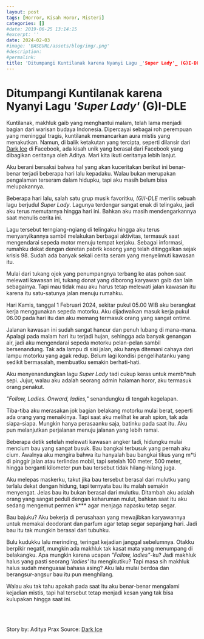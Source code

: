 ```yaml
---
layout: post
tags: [Horror, Kisah Horor, Misteri]
categories: []
#date: 2019-06-25 13:14:15
#excerpt: ''
date: 2024-02-03
#image: 'BASEURL/assets/blog/img/.png'
#description:
#permalink:
title: 'Ditumpangi Kuntilanak karena Nyanyi Lagu _'Super Lady'_ (G)I-DLE'
---
```




# Ditumpangi Kuntilanak karena Nyanyi Lagu _'Super Lady'_ (G)I-DLE


Kuntilanak, makhluk gaib yang menghantui malam, telah lama menjadi bagian dari warisan budaya Indonesia. Dipercayai sebagai roh perempuan yang meninggal tragis, kuntilanak memancarkan aura mistis yang menakutkan. Namun, di balik ketakutan yang tercipta, seperti dilansir dari [Dark Ice](https://www.facebook.com/100050244950284/posts/pfbid032ATnV891sb6PUz6TWShZkYeYcz3myBtHCNnBcDDZH4urWcktuSvS9DDkEB2fCyWWl/) di Facebook, ada kisah unik yang berasal dari Facebook yang dibagikan ceritanya oleh Aditya. Mari kita ikuti ceritanya lebih lanjut.

Aku berani bersaksi bahwa hal yang akan kuceritakan berikut ini benar-benar terjadi beberapa hari lalu kepadaku. Walau bukan merupakan pengalaman terseram dalam hidupku, tapi aku masih belum bisa melupakannya.

Beberapa hari lalu, salah satu grup musik favoritku, _(G)I-DLE_ merilis sebuah lagu berjudul _Super Lady_. Lagunya terdengar sangat enak di telingaku, jadi aku terus memutarnya hingga hari ini. Bahkan aku masih mendengarkannya saat menulis cerita ini.

Lagu tersebut terngiang-ngiang di telingaku hingga aku terus menyanyikannya sambil melakukan berbagai aktivitas, termasuk saat mengendarai sepeda motor menuju tempat kerjaku. Sebagai informasi, rumahku dekat dengan deretan pabrik kosong yang telah ditinggalkan sejak krisis 98. Sudah ada banyak sekali cerita seram yang menyelimuti kawasan itu. 

Mulai dari tukang ojek yang penumpangnya terbang ke atas pohon saat melewati kawasan ini, tukang donat yang diborong karyawan gaib dan lain sebagainya. Tapi mau tidak mau aku harus tetap melewati jalan kawasan itu karena itu satu-satunya jalan menuju rumahku.

Hari Kamis, tanggal 1 Februari 2024, sekitar pukul 05.00 WIB aku berangkat kerja menggunakan sepeda motorku. Aku dijadwalkan masuk kerja pukul 06.00 pada hari itu dan aku memang termasuk orang yang sangat ontime.

Jalanan kawasan ini sudah sangat hancur dan penuh lubang di mana-mana. Apalagi pada malam hari itu terjadi hujan, sehingga ada banyak genangan air, jadi aku mengendarai sepeda motorku pelan-pelan sambil bersenandung. Tak ada lampu di sisi jalan, aku hanya ditemani cahaya dari lampu motorku yang agak redup. Belum lagi kondisi pengelihatanku yang sedikit bermasalah, membuatku semakin berhati-hati.

Aku menyenandungkan lagu _Super Lady_ tadi cukup keras untuk memb*nuh sepi. Jujur, walau aku adalah seorang admin halaman horor, aku termasuk orang penakut.

_"Follow, Ladies. Onward, ladies,"_ senandungku di tengah kegelapan.

Tiba-tiba aku merasakan jok bagian belakang motorku mulai berat, seperti ada orang yang menaikinya. Tapi saat aku melihat ke arah spion, tak ada siapa-siapa. Mungkin hanya perasaanku saja, batinku pada saat itu. Aku pun melanjutkan perjalanan menuju jalanan yang lebih ramai.

Beberapa detik setelah melewati kawasan angker tadi, hidungku mulai mencium bau yang sangat busuk. Bau bangkai terbusuk yang pernah aku cium. Awalnya aku mengira bahwa itu hanyalah bau bangkai tikus yang m*ti di pinggir jalan atau terlindas mobil, tapi setelah 100 meter, 500 meter, hingga berganti kilometer pun bau tersebut tidak hilang-hilang juga.

Aku melepas maskerku, takut jika bau tersebut berasal dari mulutku yang terlalu dekat dengan hidung, tapi ternyata bau itu malah semakin menyengat. Jelas bau itu bukan berasal dari mulutku. Ditambah aku adalah orang yang sangat peduli dengan keharuman mulut, bahkan saat itu aku sedang mengemut permen k*** agar menjaga napasku tetap segar.

Bau bajuku? Aku bekerja di perusahaan yang mewajibkan karyawannya untuk memakai deodorant dan parfum agar tetap segar sepanjang hari. Jadi bau itu tak mungkin berasal dari tubuhku.

Bulu kudukku lalu merinding, teringat kejadian janggal sebelumnya. Otakku berpikir negatif, mungkin ada makhluk tak kasat mata yang menumpang di belakangku. Apa mungkin karena ucapan _"Follow, ladies"_-ku? Jadi makhluk halus yang pasti seorang _'ladies'_ itu mengikutiku? Tapi masa sih makhluk halus sudah menguasai bahasa asing? Aku lalu mulai berdoa dan berangsur-angsur bau itu pun menghilang.

Walau aku tak tahu apakah pada saat itu aku benar-benar mengalami kejadian mistis, tapi hal tersebut tetap menjadi kesan yang tak bisa kulupakan hingga saat ini.





<br>
<br>

Story by: Aditya Prax 
Source: [Dark Ice](https://www.facebook.com/100050244950284/posts/pfbid032ATnV891sb6PUz6TWShZkYeYcz3myBtHCNnBcDDZH4urWcktuSvS9DDkEB2fCyWWl/)
